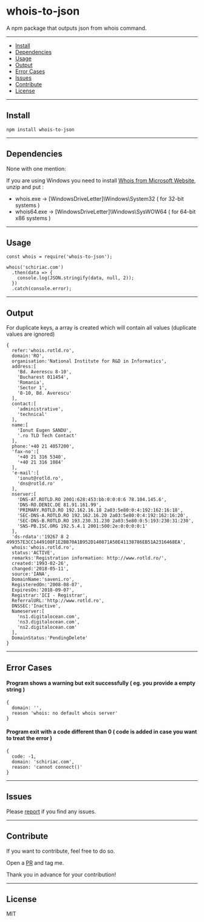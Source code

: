 # whois-to-json

A npm package that outputs json from whois command.

---
- [Install](#install)
- [Dependencies](#dependencies)
- [Usage](#usage)
- [Output](#output)
- [Error Cases](#error-cases)
- [Issues](#issues)
- [Contribute](#contribute)
- [License](#license)

---
## Install
```
npm install whois-to-json
```
---
## Dependencies
None with one mention:

If you are using Windows you need to install [Whois from Microsoft Website](https://docs.microsoft.com/en-us/sysinternals/downloads/whois), unzip and put :
- whois.exe -> [WindowsDriveLetter]\Windows\System32 ( for 32-bit systems ) 
- whois64.exe -> [WindowsDriveLetter]\Windows\SysWOW64 ( for 64-bit x86 systems )

---
## Usage
```
const whois = require('whois-to-json');

whois('schiriac.com')
  .then(data => {
    console.log(JSON.stringify(data, null, 2));
  })
  .catch(console.error);
```
---

## Output

For duplicate keys, a array is created which will contain all values (duplicate values are ignored)

```
{  
  refer:'whois.rotld.ro',
  domain:'RO',
  organisation:'National Institute for R&D in Informatics',
  address:[  
    'Bd. Averescu 8-10',
    'Bucharest 011454',
    'Romania',
    'Sector 1',
    '8-10, Bd. Averescu'
  ],
  contact:[  
    'administrative',
    'technical'
  ],
  name:[  
    'Ionut Eugen SANDU',
    '.ro TLD Tech Contact'
  ],
  phone:'+40 21 4057200',
  'fax-no':[  
    '+40 21 316 5340',
    '+40 21 316 1084'
  ],
  'e-mail':[  
    'ionut@rotld.ro',
    'dns@rotld.ro'
  ],
  nserver:[  
    'DNS-AT.ROTLD.RO 2001:628:453:bb:0:0:0:6 78.104.145.6',
    'DNS-RO.DENIC.DE 81.91.161.99',
    'PRIMARY.ROTLD.RO 192.162.16.18 2a03:5e80:0:4:192:162:16:18',
    'SEC-DNS-A.ROTLD.RO 192.162.16.20 2a03:5e80:0:4:192:162:16:20',
    'SEC-DNS-B.ROTLD.RO 193.230.31.230 2a03:5e80:0:5:193:230:31:230',
    'SNS-PB.ISC.ORG 192.5.4.1 2001:500:2e:0:0:0:0:1'
  ],
  'ds-rdata':'19267 8 2 499357E3CC1449108F1E2BB70A1B952D140871A50E41138786EB51A2316468EA',
  whois:'whois.rotld.ro',
  status:'ACTIVE',
  remarks:'Registration information: http://www.rotld.ro/',
  created:'1993-02-26',
  changed:'2018-05-11',
  source:'IANA',
  DomainName:'saveni.ro',
  RegisteredOn:'2008-08-07',
  ExpiresOn:'2018-09-07',
  Registrar:'ICI - Registrar',
  ReferralURL:'http://www.rotld.ro',
  DNSSEC:'Inactive',
  Nameserver:[  
    'ns1.digitalocean.com',
    'ns3.digitalocean.com',
    'ns2.digitalocean.com'
  ],
  DomainStatus:'PendingDelete'
}
```
---

## Error Cases

#### Program shows a warning but exit successfully ( eg. you provide a empty string )
```
{
  domain: '',
  reason 'whois: no default whois server'
}
```

#### Program exit with a code different than 0 ( code is added in case you want to treat the error )
```
{
  code: -1,
  domain: 'schiriac.com',
  reason: 'cannot connect()'
}
```

---

## Issues
Please [report](https://github.com/robiXxu/whois-to-json/issues) if you find any issues.

---

## Contribute 
If you want to contribute, feel free to do so. 

Open a [PR](https://github.com/robiXxu/whois-to-json/pulls) and tag me.

Thank you in advance for your contribution!

---
## License
MIT